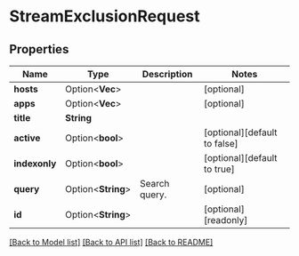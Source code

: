 # StreamExclusionRequest

## Properties

Name | Type | Description | Notes
------------ | ------------- | ------------- | -------------
**hosts** | Option<**Vec<String>**> |  | [optional]
**apps** | Option<**Vec<String>**> |  | [optional]
**title** | **String** |  | 
**active** | Option<**bool**> |  | [optional][default to false]
**indexonly** | Option<**bool**> |  | [optional][default to true]
**query** | Option<**String**> | Search query. | [optional]
**id** | Option<**String**> |  | [optional][readonly]

[[Back to Model list]](../README.md#documentation-for-models) [[Back to API list]](../README.md#documentation-for-api-endpoints) [[Back to README]](../README.md)


